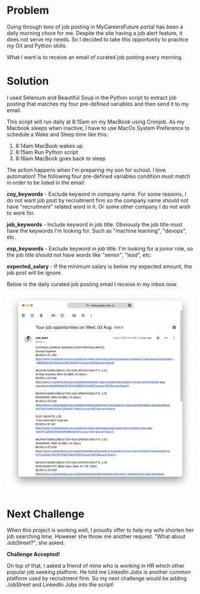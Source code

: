 # Problem
Going through tons of job posting in MyCareersFuture portal has been a daily morning chore for me. Despite the site having a job alert feature, it does not serve my needs. So I decided to take this opportunity to practice my Git and Python skills.

What I want is to receive an email of curated job posting every morning.

# Solution
I used Selenium and Beautiful Soup in the Python script to extract job posting that matches my four pre-defined variables and then send it to my email.

This script will run daily at 8:15am on my MacBook using Cronjob. As my Macbook sleeps when inactive, I have to use MacOs System Preference to schedule a Wake and Sleep time like this:

1. 8:14am MacBook wakes up
2. 8:15am Run Python script
3. 8:16am MacBook goes back to sleep

The action happens when I'm preparing my son for school. I love automation!
The following four pre-defined variables condition must match in order to be listed in the email:

<b>coy_keywords</b> - Exclude keyword in company name. For some reasons, I do not want job post by recruitment firm so the company name should not have "recruitment" related word in it. Or some other company I do not wish to work for.

<b>job_keywords</b> - Include keyword in job title. Obviously the job title must have the keywords I'm looking for. Such as "machine learning", "devops", etc.

<b>exp_keywords</b> - Exclude keyword in job title. I'm looking for a junior role, so the job title should not have words like "senior", "lead", etc.

<b>expected_salary</b> - If the minimum salary is below my expected amount, the job post will be ignore.

Below is the daily curated job posting email I receive in my inbox now.

![alt text](https://github.com/jinhoe/job-alert/blob/master/job-alert-email-screenshot.png?raw=true)

# Next Challenge
When this project is working well, I proudly offer to help my wife shorten her job searching time. However she throw me another request. "What about JobStreet?", she asked.

<b>Challenge Accepted!</b>

On top of that, I asked a friend of mine who is working in HR which other popular job seeking platform. He told me LinkedIn Jobs is another common platform used by recruitment firm. So my next challenge would be adding JobStreet and LinkedIn Jobs into the script!
